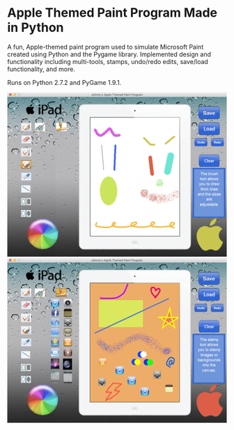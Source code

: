 # Apple Themed Paint Program Made in Python

A fun, Apple-themed paint program used to simulate Microsoft Paint created using Python and the Pygame library. 
Implemented design and functionality including multi-tools, stamps, undo/redo edits, save/load functionality, and more. 

Runs on Python 2.7.2 and PyGame 1.9.1.

![Screenshot](github_previews/paint-program1.png)
![Screenshot](github_previews/paint-program2.png)
